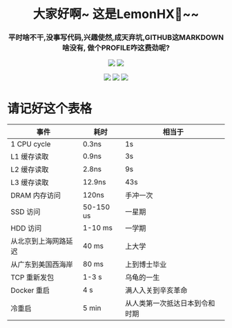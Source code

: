 <h1 align='center'>大家好啊~ 这是LemonHX🍋~~</h1>

<h3 align='center'>平时啥不干,没事写代码,兴趣使然,成天弃坑,GITHUB这MARKDOWN啥没有, 做个PROFILE咋这费劲呢?</h3>

<p align='center'>
    <img src='https://github-readme-stats.vercel.app/api/top-langs/?username=lemonhx&hide=HTML,Javascript&show_icons=true&icon_color=FFCC33&title_color=FFCC33'/>
    <img src='https://github-readme-stats.vercel.app/api?username=lemonhx&line_height=27&show_icons=true&icon_color=FFCC33&title_color=FFCC33'/>
</a>


<p align='center'>
    <img src="https://img.shields.io/badge/QQ-1332127468-green?style=for-the-badge" />    
    <img src="https://img.shields.io/badge/TG-LemonHX-yellow?style=for-the-badge" />    
    <img src="https://img.shields.io/badge/twitter-lemon_hx-blue?style=for-the-badge&logo=twitter" />
</p>

# 请记好这个表格
|事件|耗时|相当于|
|-|-|-|
|1 CPU cycle|0.3ns|1s|
|L1 缓存读取|0.9ns|3s|
|L2 缓存读取|2.8ns|9s|
|L3 缓存读取|12.9ns|43s|
|DRAM 内存访问|120ns|手冲一次|
|SSD 访问|50-150 us|一星期|
|HDD 访问|1-10 ms|一学期|
|从北京到上海网路延迟|40 ms|上大学|
|从广东到美国西海岸|80 ms|上到博士毕业|
|TCP 重新发包|1-3 s|乌龟的一生|
|Docker 重启|4 s|满人入关到辛亥革命|
|冷重启|5 min| 从人类第一次抵达日本到令和时期 |
